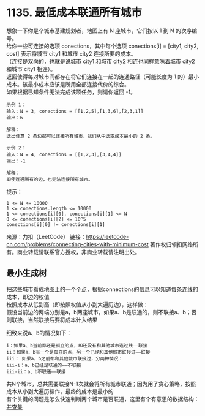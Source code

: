 # 1135. 最低成本联通所有城市
想象一下你是个城市基建规划者，地图上有 N 座城市，它们按以 1 到 N 的次序编号。<br>
给你一些可连接的选项 conections，其中每个选项 conections[i] = [city1, city2, cost] 表示将城市 city1 和城市 city2 连接所要的成本。<br>
（连接是双向的，也就是说城市 city1 和城市 city2 相连也同样意味着城市 city2 和城市 city1 相连）。<br>
返回使得每对城市间都存在将它们连接在一起的连通路径（可能长度为 1 的）最小成本。该最小成本应该是所用全部连接代价的综合。<br>
如果根据已知条件无法完成该项任务，则请你返回 -1。<br>
```
示例 1：
输入：N = 3, conections = [[1,2,5],[1,3,6],[2,3,1]]
输出：6

解释：
选出任意 2 条边都可以连接所有城市，我们从中选取成本最小的 2 条。
```
```
示例 2：
输入：N = 4, conections = [[1,2,3],[3,4,4]]
输出：-1

解释： 
即使连通所有的边，也无法连接所有城市。
```
提示：
```
1 <= N <= 10000
1 <= conections.length <= 10000
1 <= conections[i][0], conections[i][1] <= N
0 <= conections[i][2] <= 10^5
conections[i][0] != conections[i][1]
```
来源：力扣（LeetCode）
链接：https://leetcode-cn.com/problems/connecting-cities-with-minimum-cost
著作权归领扣网络所有。商业转载请联系官方授权，非商业转载请注明出处。
## 最小生成树
把这些城市看成地图上的一个个点，根据connections的信息可以知道每条连线的成本，即边的权值<br>
按照成本从低到高（即按照权值从小到大遍历边），这样做：<br>
假设当前边的两端分别是a，b两座城市，如果a、b是联通的，则不联接a、b；否则联接，当然联接后要将成本计入结果<br>

细致来说a、b的情况如下：
```
i：如果a、b当前都还是孤立的点，即还没有和其他城市连过线——联接
ii：如果a、b有一个是孤立的点，另一个已经和其他城市联接过——联接
iii： 如果a、b之前都和其他城市联接过，分两种情况：
iii-i：a、b已经是联通的——不联接
iii-ii：a、b不联通——联接
```
共N个城市，总共需要联接N-1次就会将所有城市联通；因为用了贪心策略，按照成本从小到大遍历操作，最终的成本是最小的<br>
有个关键的问题是怎么快速判断两个城市是否联通，这里有个有意思的数据结构：[并查集](../../learn/union-find.md)